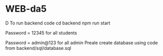 # WEB-da5
D
To run backend code 
cd backend
npm run start

Password = 12345 for all students

Password = admin@123 for all admin
Preale create database using code from backend/sql/database.sql
